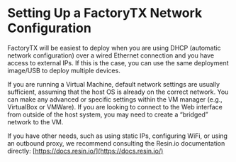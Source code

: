 # Setting Up a FactoryTX Network Configuration

FactoryTX will be easiest to deploy when you are using DHCP \(automatic network configuration\) over a wired Ethernet connection and you have access to external IPs. If this is the case, you can use the same deployment image/USB to deploy multiple devices.

If you are running a Virtual Machine, default network settings are usually sufficient, assuming that the host OS is already on the correct network. You can make any advanced or specific settings within the VM manager \(e.g., VirtualBox or VMWare\). If you are looking to connect to the Web interface from outside of the host system, you may need to create a “bridged” network to the VM.

If you have other needs, such as using static IPs, configuring WiFi, or using an outbound proxy, we recommend consulting the Resin.io documentation directly: [https://docs.resin.io/](https://docs.resin.io/)

